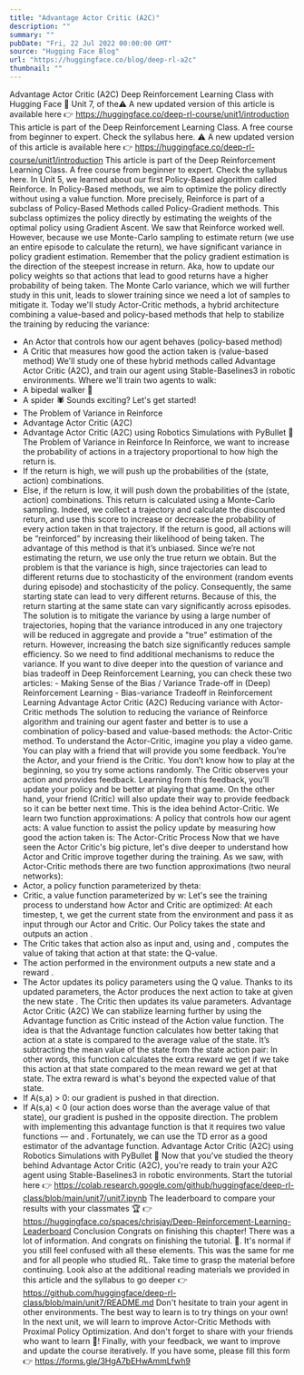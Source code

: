 ```yaml
---
title: "Advantage Actor Critic (A2C)"
description: ""
summary: ""
pubDate: "Fri, 22 Jul 2022 00:00:00 GMT"
source: "Hugging Face Blog"
url: "https://huggingface.co/blog/deep-rl-a2c"
thumbnail: ""
---
```


Advantage Actor Critic (A2C)
Deep Reinforcement Learning Class with Hugging Face 🤗
Unit 7, of the⚠️ A new updated version of this article is available here 👉 https://huggingface.co/deep-rl-course/unit1/introduction
This article is part of the Deep Reinforcement Learning Class. A free course from beginner to expert. Check the syllabus here.
⚠️ A new updated version of this article is available here 👉 https://huggingface.co/deep-rl-course/unit1/introduction
This article is part of the Deep Reinforcement Learning Class. A free course from beginner to expert. Check the syllabus here.
In Unit 5, we learned about our first Policy-Based algorithm called Reinforce. In Policy-Based methods, we aim to optimize the policy directly without using a value function. More precisely, Reinforce is part of a subclass of Policy-Based Methods called Policy-Gradient methods. This subclass optimizes the policy directly by estimating the weights of the optimal policy using Gradient Ascent.
We saw that Reinforce worked well. However, because we use Monte-Carlo sampling to estimate return (we use an entire episode to calculate the return), we have significant variance in policy gradient estimation.
Remember that the policy gradient estimation is the direction of the steepest increase in return. Aka, how to update our policy weights so that actions that lead to good returns have a higher probability of being taken. The Monte Carlo variance, which we will further study in this unit, leads to slower training since we need a lot of samples to mitigate it.
Today we'll study Actor-Critic methods, a hybrid architecture combining a value-based and policy-based methods that help to stabilize the training by reducing the variance:
- An Actor that controls how our agent behaves (policy-based method)
- A Critic that measures how good the action taken is (value-based method)
We'll study one of these hybrid methods called Advantage Actor Critic (A2C), and train our agent using Stable-Baselines3 in robotic environments. Where we'll train two agents to walk:
- A bipedal walker 🚶
- A spider 🕷️
Sounds exciting? Let's get started!
- The Problem of Variance in Reinforce
- Advantage Actor Critic (A2C)
- Advantage Actor Critic (A2C) using Robotics Simulations with PyBullet 🤖
The Problem of Variance in Reinforce
In Reinforce, we want to increase the probability of actions in a trajectory proportional to how high the return is.
- If the return is high, we will push up the probabilities of the (state, action) combinations.
- Else, if the return is low, it will push down the probabilities of the (state, action) combinations.
This return is calculated using a Monte-Carlo sampling. Indeed, we collect a trajectory and calculate the discounted return, and use this score to increase or decrease the probability of every action taken in that trajectory. If the return is good, all actions will be “reinforced” by increasing their likelihood of being taken.
The advantage of this method is that it’s unbiased. Since we’re not estimating the return, we use only the true return we obtain.
But the problem is that the variance is high, since trajectories can lead to different returns due to stochasticity of the environment (random events during episode) and stochasticity of the policy. Consequently, the same starting state can lead to very different returns. Because of this, the return starting at the same state can vary significantly across episodes.
The solution is to mitigate the variance by using a large number of trajectories, hoping that the variance introduced in any one trajectory will be reduced in aggregate and provide a "true" estimation of the return.
However, increasing the batch size significantly reduces sample efficiency. So we need to find additional mechanisms to reduce the variance.
If you want to dive deeper into the question of variance and bias tradeoff in Deep Reinforcement Learning, you can check these two articles: - Making Sense of the Bias / Variance Trade-off in (Deep) Reinforcement Learning - Bias-variance Tradeoff in Reinforcement Learning
Advantage Actor Critic (A2C)
Reducing variance with Actor-Critic methods
The solution to reducing the variance of Reinforce algorithm and training our agent faster and better is to use a combination of policy-based and value-based methods: the Actor-Critic method.
To understand the Actor-Critic, imagine you play a video game. You can play with a friend that will provide you some feedback. You’re the Actor, and your friend is the Critic.
You don’t know how to play at the beginning, so you try some actions randomly. The Critic observes your action and provides feedback.
Learning from this feedback, you’ll update your policy and be better at playing that game.
On the other hand, your friend (Critic) will also update their way to provide feedback so it can be better next time.
This is the idea behind Actor-Critic. We learn two function approximations:
A policy that controls how our agent acts:
A value function to assist the policy update by measuring how good the action taken is:
The Actor-Critic Process
Now that we have seen the Actor Critic's big picture, let's dive deeper to understand how Actor and Critic improve together during the training.
As we saw, with Actor-Critic methods there are two function approximations (two neural networks):
- Actor, a policy function parameterized by theta:
- Critic, a value function parameterized by w:
Let's see the training process to understand how Actor and Critic are optimized:
At each timestep, t, we get the current state from the environment and pass it as input through our Actor and Critic.
Our Policy takes the state and outputs an action .
- The Critic takes that action also as input and, using and , computes the value of taking that action at that state: the Q-value.
- The action performed in the environment outputs a new state and a reward .
- The Actor updates its policy parameters using the Q value.
Thanks to its updated parameters, the Actor produces the next action to take at given the new state .
The Critic then updates its value parameters.
Advantage Actor Critic (A2C)
We can stabilize learning further by using the Advantage function as Critic instead of the Action value function.
The idea is that the Advantage function calculates how better taking that action at a state is compared to the average value of the state. It’s subtracting the mean value of the state from the state action pair:
In other words, this function calculates the extra reward we get if we take this action at that state compared to the mean reward we get at that state.
The extra reward is what's beyond the expected value of that state.
- If A(s,a) > 0: our gradient is pushed in that direction.
- If A(s,a) < 0 (our action does worse than the average value of that state), our gradient is pushed in the opposite direction.
The problem with implementing this advantage function is that it requires two value functions — and . Fortunately, we can use the TD error as a good estimator of the advantage function.
Advantage Actor Critic (A2C) using Robotics Simulations with PyBullet 🤖
Now that you've studied the theory behind Advantage Actor Critic (A2C), you're ready to train your A2C agent using Stable-Baselines3 in robotic environments.
Start the tutorial here 👉 https://colab.research.google.com/github/huggingface/deep-rl-class/blob/main/unit7/unit7.ipynb
The leaderboard to compare your results with your classmates 🏆 👉 https://huggingface.co/spaces/chrisjay/Deep-Reinforcement-Learning-Leaderboard
Conclusion
Congrats on finishing this chapter! There was a lot of information. And congrats on finishing the tutorial. 🥳.
It's normal if you still feel confused with all these elements. This was the same for me and for all people who studied RL.
Take time to grasp the material before continuing. Look also at the additional reading materials we provided in this article and the syllabus to go deeper 👉 https://github.com/huggingface/deep-rl-class/blob/main/unit7/README.md
Don't hesitate to train your agent in other environments. The best way to learn is to try things on your own!
In the next unit, we will learn to improve Actor-Critic Methods with Proximal Policy Optimization.
And don't forget to share with your friends who want to learn 🤗!
Finally, with your feedback, we want to improve and update the course iteratively. If you have some, please fill this form 👉 https://forms.gle/3HgA7bEHwAmmLfwh9